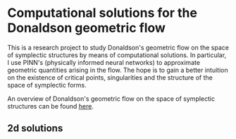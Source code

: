Computational solutions for the Donaldson geometric flow
========================================================

This is a research project to study Donaldson's geometric flow on the space of
symplectic structures by means of computational solutions. In particular, I use
PINN's (physically informed neural networks) to approximate geometric quantities
arising in the flow. The hope is to gain a better intuition on the existence
of critical points, singularities and the structure of the space of symplectic
forms.

An overview of Donaldson's geometric flow on the space of symplectic structures
can be found [here](https://content.intlpress.com/journal/JSG/article/4226/info).

2d solutions
------------